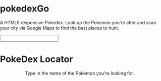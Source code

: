 # pokedexGo
A HTML5 responsive Pokedex. Look up the Pokemon you're after and scan your city via Google Maps to find the best places to hunt.

<html>
  <head>
    <title>Pokemon</title>
    <meta charset="utf-8">
    <meta name="msapplication-tap-highlight" content="no" />
	<script type="text/javascript" src="js/jquery-1.9.1.min.js"></script>
	<script type="text/javascript" src="js/jquery.autocomplete.min.js"></script>
	<link rel="stylesheet" type="text/css" href="css/index.css" />
	<link rel="stylesheet" type="text/css" href="css/bootstrap.min.css" />
    <style>
      html, body {
        height: 50%;
        margin: 0;
        padding: 0;
      }
    </style>
	
  </head>
  <body>
<div class="container-fluid">
	<div class="row">
		<div id="dex1" class="col-xs-4"> 
			<div id="w">
				<div id="content">
				<div id="searchfield">
				<form><input type="text" name="pokemon" class="biginput" id="autocomplete"></form>
				</div><!-- @end #searchfield -->
				<div id="content1">
				<h1>PokeDex Locator</h1>
				<center><p>Type in the name of the Pokemon you're looking for.</p></center>
				</div>
				<script type="text/javascript" src="js/pokemon-autocomplete.js"></script>
				<script type="text/javascript" src="js/index.js"></script>
				</div><!-- @end #content -->
			</div><!-- @end #w -->
		</div>
		<div id="dex2" class="col-xs-4">
		<div id="outputbox">
		<p id="outputcontent"></p>
		</div>
		</div>
	</div>
</div>
</body>
<footer>
<script src="https://maps.googleapis.com/maps/api/js?key=AIzaSyBvBYjSrdMcFpc2NW42GPs0tXh8h0YNbs8&libraries=places"></script>
<script>
var x = document.getElementById("w");
window.q = 'failed';

function getLocation(type) {
    if (navigator.geolocation) {
        navigator.geolocation.getCurrentPosition(showPosition, showError);
		window.q = type;
    } else {
        x.innerHTML = "Geolocation is not supported by this browser.";
		var q = type;
    }
}

function showPosition(position) {
    var userLat = position.coords.latitude;
	var userLon = position.coords.longitude;
}

function showError(error) {
    switch(error.code) {
        case error.PERMISSION_DENIED:
            x.innerHTML = "User denied the request for Geolocation."
            break;
        case error.POSITION_UNAVAILABLE:
            x.innerHTML = "Location information is unavailable."
            break;
        case error.TIMEOUT:
            x.innerHTML = "The request to get user location timed out."
            break;
        case error.UNKNOWN_ERROR:
            x.innerHTML = "An unknown error occurred."
            break;
    }
}
var showMap = $('#show-map');
var service;
var infowindow;
var map;

function initialize() {
	var pokeQ = ''+pokeType+'';
	var userLoc = new google.maps.LatLng(43.4643, -80.5204);
    var mapOptions = {
	    center: userLoc,
	    zoom: 12
	};
	var request = {
    location: userLoc,
    radius: '500',
    query: pokeQ
  }
	var pokeImagePath = "/img/"+pokeImage+".ico";
	var icon = {
	url: "../img/"+pokeImage+".ico", // url
	scaledSize: new google.maps.Size(65, 65), // scaled size
	origin: new google.maps.Point(0,0), // origin
	anchor: new google.maps.Point(0, 0) // anchor
	};
	var iconPlayer = {
	url: "../img/trainer.gif", // url
	scaledSize: new google.maps.Size(55, 55), // scaled size
	origin: new google.maps.Point(0,0), // origin
	anchor: new google.maps.Point(0, 0) // anchor
	};
	function playerMarker(){
		var playerMarker = new google.maps.Marker({
			map: map,
			position: userLoc,
			icon: iconPlayer})}
  function createMarker(place) {
        var placeLoc = place.geometry.location;
		var marker = new google.maps.Marker({
          map: map,
          position: place.geometry.location,
		  icon: icon
        })}
	var map = new google.maps.Map(document.getElementById('content1'), mapOptions);
	var center = map.getCenter();
    google.maps.event.trigger(map, 'resize');
    map.setCenter(center);
	function callback(results, status) {
  if (status == google.maps.places.PlacesServiceStatus.OK) {
	playerMarker();
    for (var i = 0; i < results.length; i++) {
      var place = results[i];
      createMarker(results[i]);
    }
  }
}
	service = new google.maps.places.PlacesService(map);
	service.textSearch(request, callback);
}
function center_map() {
var center = map.getCenter();
    document.getElementById("content1").style.width = 'auto';
    document.getElementById("content1").style.height = '250px';
    google.maps.event.trigger(map, 'resize');
    map.setCenter(center);
}

$(document).ready(function(){
    $('#show-map').on('click',initialize)
});


</script>
</footer>
</html>

